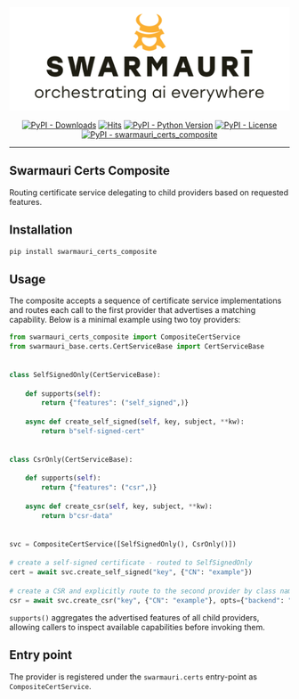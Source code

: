 ![Swamauri Logo](https://github.com/swarmauri/swarmauri-sdk/blob/3d4d1cfa949399d7019ae9d8f296afba773dfb7f/assets/swarmauri.brand.theme.svg)

<p align="center">
    <a href="https://pypi.org/project/swarmauri_certs_composite/">
        <img src="https://img.shields.io/pypi/dm/swarmauri_certs_composite" alt="PyPI - Downloads"/></a>
    <a href="https://hits.sh/github.com/swarmauri/swarmauri-sdk/tree/master/pkgs/standards/swarmauri_certs_composite/">
        <img alt="Hits" src="https://hits.sh/github.com/swarmauri/swarmauri-sdk/tree/master/pkgs/standards/swarmauri_certs_composite.svg"/></a>
    <a href="https://pypi.org/project/swarmauri_certs_composite/">
        <img src="https://img.shields.io/pypi/pyversions/swarmauri_certs_composite" alt="PyPI - Python Version"/></a>
    <a href="https://pypi.org/project/swarmauri_certs_composite/">
        <img src="https://img.shields.io/pypi/l/swarmauri_certs_composite" alt="PyPI - License"/></a>
    <a href="https://pypi.org/project/swarmauri_certs_composite/">
        <img src="https://img.shields.io/pypi/v/swarmauri_certs_composite?label=swarmauri_certs_composite&color=green" alt="PyPI - swarmauri_certs_composite"/></a>
</p>

---

## Swarmauri Certs Composite

Routing certificate service delegating to child providers based on requested features.

## Installation

```bash
pip install swarmauri_certs_composite
```

## Usage

The composite accepts a sequence of certificate service implementations and
routes each call to the first provider that advertises a matching capability.
Below is a minimal example using two toy providers:

```python
from swarmauri_certs_composite import CompositeCertService
from swarmauri_base.certs.CertServiceBase import CertServiceBase


class SelfSignedOnly(CertServiceBase):

    def supports(self):
        return {"features": ("self_signed",)}

    async def create_self_signed(self, key, subject, **kw):
        return b"self-signed-cert"


class CsrOnly(CertServiceBase):

    def supports(self):
        return {"features": ("csr",)}

    async def create_csr(self, key, subject, **kw):
        return b"csr-data"


svc = CompositeCertService([SelfSignedOnly(), CsrOnly()])

# create a self-signed certificate - routed to SelfSignedOnly
cert = await svc.create_self_signed("key", {"CN": "example"})

# create a CSR and explicitly route to the second provider by class name
csr = await svc.create_csr("key", {"CN": "example"}, opts={"backend": "CsrOnly"})
```

`supports()` aggregates the advertised features of all child providers,
allowing callers to inspect available capabilities before invoking them.

## Entry point

The provider is registered under the `swarmauri.certs` entry-point as `CompositeCertService`.

